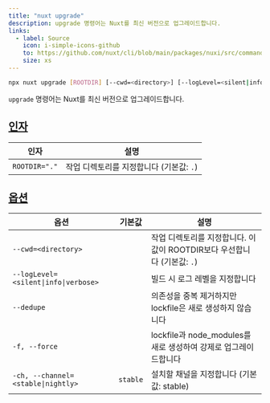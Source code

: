 ```yaml
---
title: "nuxt upgrade"
description: upgrade 명령어는 Nuxt를 최신 버전으로 업그레이드합니다.
links:
  - label: Source
    icon: i-simple-icons-github
    to: https://github.com/nuxt/cli/blob/main/packages/nuxi/src/commands/upgrade.ts
    size: xs
---
```


<!--upgrade-cmd-->
```bash [Terminal]
npx nuxt upgrade [ROOTDIR] [--cwd=<directory>] [--logLevel=<silent|info|verbose>] [--dedupe] [-f, --force] [-ch, --channel=<stable|nightly>]
```
<!--/upgrade-cmd-->

`upgrade` 명령어는 Nuxt를 최신 버전으로 업그레이드합니다.

## [인자](#arguments)

<!--upgrade-args-->
인자 | 설명
--- | ---
`ROOTDIR="."` | 작업 디렉토리를 지정합니다 (기본값: `.`)
<!--/upgrade-args-->

## [옵션](#options)

<!--upgrade-opts-->
옵션 | 기본값 | 설명
--- | --- | ---
`--cwd=<directory>` |  | 작업 디렉토리를 지정합니다. 이 값이 ROOTDIR보다 우선합니다 (기본값: `.`)
`--logLevel=<silent\|info\|verbose>` |  | 빌드 시 로그 레벨을 지정합니다
`--dedupe` |  | 의존성을 중복 제거하지만 lockfile은 새로 생성하지 않습니다
`-f, --force` |  | lockfile과 node_modules를 새로 생성하여 강제로 업그레이드합니다
`-ch, --channel=<stable\|nightly>` | `stable` | 설치할 채널을 지정합니다 (기본값: stable)
<!--/upgrade-opts-->
